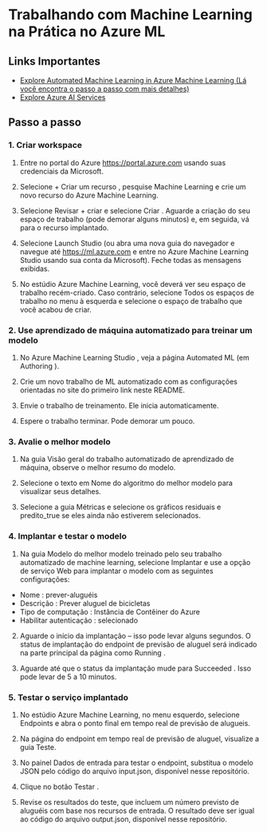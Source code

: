 # Trabalhando com Machine Learning na Prática no Azure ML
## Links Importantes
- [Explore Automated Machine Learning in Azure Machine Learning (Lá você encontra o passo a passo com mais detalhes)](https://microsoftlearning.github.io/mslearn-ai-fundamentals/Instructions/Labs/01-machine-learning.html)
- [Explore Azure AI Services](https://microsoftlearning.github.io/mslearn-ai-fundamentals/Instructions/Labs/02-content-safety.html)
## Passo a passo
### 1. Criar workspace
1. Entre no portal do Azure https://portal.azure.com usando suas credenciais da Microsoft.

2. Selecione + Criar um recurso , pesquise Machine Learning e crie um novo recurso do Azure Machine Learning.

3. Selecione Revisar + criar e selecione Criar . Aguarde a criação do seu espaço de trabalho (pode demorar alguns minutos) e, em seguida, vá para o recurso implantado.

4. Selecione Launch Studio (ou abra uma nova guia do navegador e navegue até https://ml.azure.com e entre no Azure Machine Learning Studio usando sua conta da Microsoft). Feche todas as mensagens exibidas.

5. No estúdio Azure Machine Learning, você deverá ver seu espaço de trabalho recém-criado. Caso contrário, selecione Todos os espaços de trabalho no menu à esquerda e selecione o espaço de trabalho que você acabou de criar.

### 2. Use aprendizado de máquina automatizado para treinar um modelo

1. No Azure Machine Learning Studio , veja a página Automated ML (em Authoring ).

2. Crie um novo trabalho de ML automatizado com as configurações orientadas no site do primeiro link neste README.

3. Envie o trabalho de treinamento. Ele inicia automaticamente.

4. Espere o trabalho terminar. Pode demorar um pouco.

### 3. Avalie o melhor modelo

1. Na guia Visão geral do trabalho automatizado de aprendizado de máquina, observe o melhor resumo do modelo.

2. Selecione o texto em Nome do algoritmo do melhor modelo para visualizar seus detalhes.

3. Selecione a guia Métricas e selecione os gráficos residuais e predito_true se eles ainda não estiverem selecionados.

### 4. Implantar e testar o modelo

1. Na guia Modelo do melhor modelo treinado pelo seu trabalho automatizado de machine learning, selecione Implantar e use a opção de serviço Web para implantar o modelo com as seguintes configurações:

- Nome : prever-aluguéis
- Descrição : Prever aluguel de bicicletas
- Tipo de computação : Instância de Contêiner do Azure
- Habilitar autenticação : selecionado

2. Aguarde o início da implantação – isso pode levar alguns segundos. O status de implantação do endpoint de previsão de aluguel será indicado na parte principal da página como Running .

3. Aguarde até que o status da implantação mude para Succeeded . Isso pode levar de 5 a 10 minutos.

### 5. Testar o serviço implantado

1. No estúdio Azure Machine Learning, no menu esquerdo, selecione Endpoints e abra o ponto final em tempo real de previsão de alugueis.

2. Na página do endpoint em tempo real de previsão de aluguel, visualize a guia Teste.

3. No painel Dados de entrada para testar o endpoint, substitua o modelo JSON pelo código do arquivo input.json, disponível nesse repositório.

4. Clique no botão Testar .

5. Revise os resultados do teste, que incluem um número previsto de aluguéis com base nos recursos de entrada. O resultado deve ser igual ao código do arquivo output.json, disponível nesse repositório.